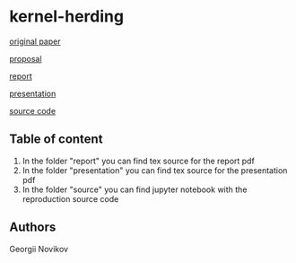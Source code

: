 # kernel-herding

[original paper](https://arxiv.org/abs/1203.3472)

[proposal](proposal.pdf)

[report](./report/main.pdf)

[presentation](./presentation/main.pdf)

[source code](./source/implementation.pdf)


## Table of content

1. In the folder "report" you can find tex source for the report pdf
2. In the folder "presentation" you can find tex source for the presentation pdf
3. In the folder "source" you can find jupyter notebook with the reproduction source code


## Authors

Georgii Novikov
